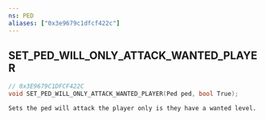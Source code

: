 ```yaml
---
ns: PED
aliases: ["0x3e9679c1dfcf422c"]
---
```

## SET_PED_WILL_ONLY_ATTACK_WANTED_PLAYER

```c
// 0x3E9679C1DFCF422C
void SET_PED_WILL_ONLY_ATTACK_WANTED_PLAYER(Ped ped, bool True);
```

```
Sets the ped will attack the player only is they have a wanted level.
```
